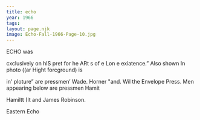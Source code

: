 ```yaml
---
title: echo
year: 1966
tags:
layout: page.njk
image: Echo-Fall-1966-Page-10.jpg
---
```

ECHO was

cxclusively on hIS pret for he ARt s of e Lon e
exiatence.” Also shown In photo ((ar Hight forcground) is

in' ploture” are pressmen’ Wade. Horner "and. Wil the Envelope Press. Men appearing below are pressmen
Hamit

Hamiltt (It and James Robinson.

Eastern Echo

